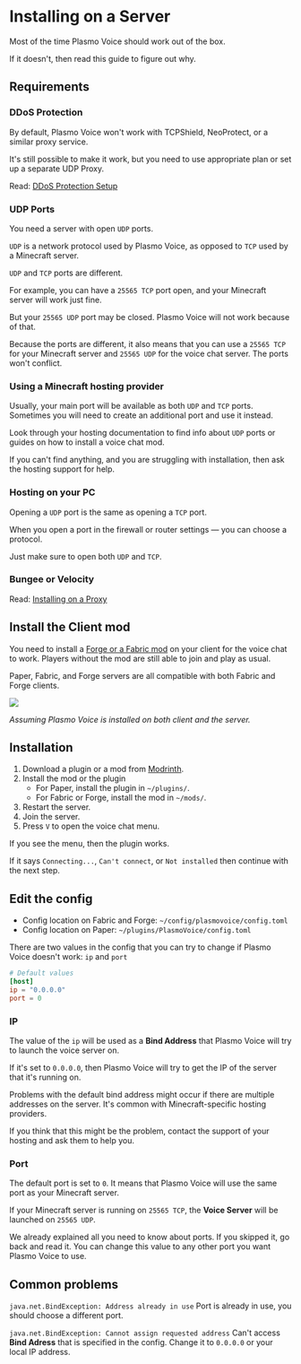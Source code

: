# Installing on a Server

Most of the time Plasmo Voice should work out of the box.

If it doesn't, then read this guide to figure out why.

## Requirements

### DDoS Protection

By default, Plasmo Voice won't work with TCPShield, NeoProtect, or a similar proxy service.

It's still possible to make it work, but you need to use appropriate plan or set up a separate UDP Proxy.

Read: [DDoS Protection Setup](/docs/server/udp-proxy/)

### UDP Ports

You need a server with open `UDP` ports.

`UDP` is a network protocol used by Plasmo Voice, as opposed to `TCP` used by a Minecraft server. 

`UDP` and `TCP` ports are different.

For example, you can have a `25565 TCP` port open, and your Minecraft server will work just fine.

But your `25565 UDP` port may be closed. Plasmo Voice will not work because of that.

Because the ports are different, it also means that you can use a `25565 TCP` for your Minecraft server and `25565 UDP` for the voice chat server. The ports won't conflict.

### Using a Minecraft hosting provider

Usually, your main port will be available as both `UDP` and `TCP` ports. Sometimes you will need to create an additional port and use it instead.

Look through your hosting documentation to find info about `UDP` ports or guides on how to install a voice chat mod. 

If you can't find anything, and you are struggling with installation, then ask the hosting support for help. 

### Hosting on your PC

Opening a `UDP` port is the same as opening a `TCP` port.

When you open a port in the firewall or router settings —  you can choose a protocol.

Just make sure to open both `UDP` and `TCP`.

### Bungee or Velocity

Read: [Installing on a Proxy](/docs/server/proxy/) 

## Install the Client mod

You need to install a [Forge or a Fabric mod](https://modrinth.com/mod/plasmo-voice) on your client for the voice chat to work. Players without the mod are still able to join and play as usual.

Paper, Fabric, and Forge servers are all compatible with both Fabric and Forge clients.

![](https://imgur.com/dxgaWJ2.png)

*Assuming Plasmo Voice is installed on both client and the server.*

## Installation

1. Download a plugin or a mod from [Modrinth](https://modrinth.com/mod/plasmo-voice).
2. Install the mod or the plugin
   - For Paper, install the plugin in `~/plugins/`.
   - For Fabric or Forge, install the mod in `~/mods/`.
3. Restart the server.
4. Join the server.
5. Press `V` to open the voice chat menu.

If you see the menu, then the plugin works.

If it says `Connecting...`, `Can't connect`, or `Not installed` then continue with the next step.

## Edit the config

- Config location on Fabric and Forge: `~/config/plasmovoice/config.toml`
- Config location on Paper: `~/plugins/PlasmoVoice/config.toml`

There are two values in the config that you can try to change if Plasmo Voice doesn't work: `ip` and `port`

```toml
# Default values
[host]
ip = "0.0.0.0"
port = 0
```

### IP 

The value of the `ip` will be used as a **Bind Address** that Plasmo Voice will try to launch the voice server on.

If it's set to `0.0.0.0`, then Plasmo Voice will try to get the IP of the server that it's running on.

Problems with the default bind address might occur if there are multiple addresses on the server. It's common with Minecraft-specific hosting providers.

If you think that this might be the problem, contact the support of your hosting and ask them to help you.

### Port

The default port is set to `0`. It means that Plasmo Voice will use the same port as your Minecraft server.

If your Minecraft server is running on `25565 TCP`, the **Voice Server** will be launched on `25565 UDP`.

We already explained all you need to know about ports. If you skipped it, go back and read it. You can change this value to any other port you want Plasmo Voice to use.


## Common problems

`java.net.BindException: Address already in use` Port is already in use, you should choose a different port.

`java.net.BindException: Cannot assign requested address` Can't access **Bind Adress** that is specified in the config. Change it to `0.0.0.0` or your local IP address.
